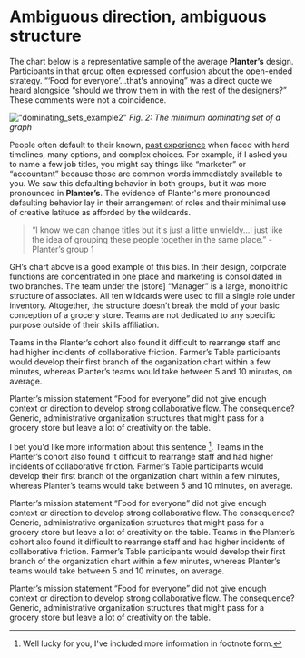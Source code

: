 # Ambiguous direction, ambiguous structure

The chart below is a representative sample of the average **Planter’s**  design. Participants in that group often expressed confusion about the open-ended strategy. “‘Food for everyone’...that's annoying” was a direct quote we heard alongside “should we throw them in with the rest of the designers?” These comments were not a coincidence.

!["dominating_sets_example2"](http://sparkandshine.net/wordpress/wp-content/uploads/2016/02/dominating_sets_example2.png)
*Fig. 2: The minimum dominating set of a graph*

People often default to their known, [past experience](https://duckduckgo.com) when faced with hard timelines, many options, and complex choices. For example, if I asked you to name a few job titles, you might say things like “marketer” or “accountant” because those are common words immediately available to you. We saw this defaulting behavior in both groups, but it was more pronounced in **Planter’s**. The evidence of Planter's more pronounced defaulting behavior lay in their arrangement of roles and their minimal use of creative latitude as afforded by the wildcards.

>“I know we can change titles but it's just a little unwieldy...I just like the idea of grouping these people together in the same place.” - Planter’s group 1

GH’s chart above is a good example of this bias. In their design, corporate functions are concentrated in one place and marketing is consolidated in two branches. The team under the [store] “Manager” is a large, monolithic structure of associates. All ten wildcards were used to fill a single role under inventory. Altogether, the structure doesn’t break the mold of your basic conception of a grocery store. Teams are not dedicated to any specific purpose outside of their skills affiliation.

Teams in the Planter’s cohort also found it difficult to rearrange staff and had higher incidents of collaborative friction. Farmer’s Table participants would develop their first branch of the organization chart within a few minutes, whereas Planter’s teams would take between 5 and 10 minutes, on average. 

Planter’s mission statement “Food for everyone”  did not give enough context or direction to develop strong collaborative flow. The consequence? Generic, administrative organization structures that might pass for a grocery store but leave a lot of creativity on the table.

I bet you'd like more information about this sentence [^1].
Teams in the Planter’s cohort also found it difficult to rearrange staff and had higher incidents of collaborative friction. Farmer’s Table participants would develop their first branch of the organization chart within a few minutes, whereas Planter’s teams would take between 5 and 10 minutes, on average.

Planter’s mission statement “Food for everyone” did not give enough context or direction to develop strong collaborative flow. The consequence? Generic, administrative organization structures that might pass for a grocery store but leave a lot of creativity on the table.
Teams in the Planter’s cohort also found it difficult to rearrange staff and had higher incidents of collaborative friction. Farmer’s Table participants would develop their first branch of the organization chart within a few minutes, whereas Planter’s teams would take between 5 and 10 minutes, on average.

Planter’s mission statement “Food for everyone” did not give enough context or direction to develop strong collaborative flow. The consequence? Generic, administrative organization structures that might pass for a grocery store but leave a lot of creativity on the table.

[^1]: Well lucky for you, I've included more information in footnote form.
